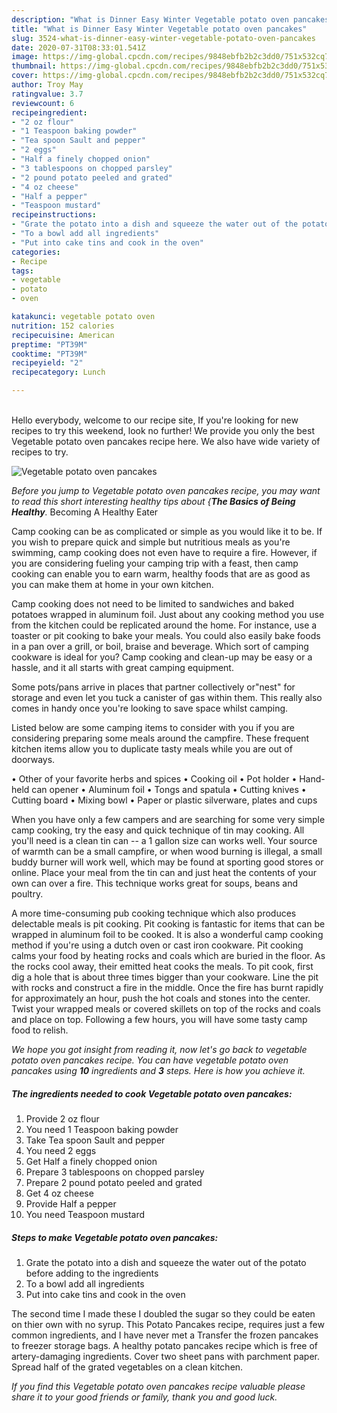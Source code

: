 ```yaml
---
description: "What is Dinner Easy Winter Vegetable potato oven pancakes"
title: "What is Dinner Easy Winter Vegetable potato oven pancakes"
slug: 3524-what-is-dinner-easy-winter-vegetable-potato-oven-pancakes
date: 2020-07-31T08:33:01.541Z
image: https://img-global.cpcdn.com/recipes/9848ebfb2b2c3dd0/751x532cq70/vegetable-potato-oven-pancakes-recipe-main-photo.jpg
thumbnail: https://img-global.cpcdn.com/recipes/9848ebfb2b2c3dd0/751x532cq70/vegetable-potato-oven-pancakes-recipe-main-photo.jpg
cover: https://img-global.cpcdn.com/recipes/9848ebfb2b2c3dd0/751x532cq70/vegetable-potato-oven-pancakes-recipe-main-photo.jpg
author: Troy May
ratingvalue: 3.7
reviewcount: 6
recipeingredient:
- "2 oz flour"
- "1 Teaspoon baking powder"
- "Tea spoon Sault and pepper"
- "2 eggs"
- "Half a finely chopped onion"
- "3 tablespoons on chopped parsley"
- "2 pound potato peeled and grated"
- "4 oz cheese"
- "Half a pepper"
- "Teaspoon mustard"
recipeinstructions:
- "Grate the potato into a dish and squeeze the water out of the potato before adding to the ingredients"
- "To a bowl add all ingredients"
- "Put into cake tins and cook in the oven"
categories:
- Recipe
tags:
- vegetable
- potato
- oven

katakunci: vegetable potato oven 
nutrition: 152 calories
recipecuisine: American
preptime: "PT39M"
cooktime: "PT39M"
recipeyield: "2"
recipecategory: Lunch

---
```

<br>
Hello everybody, welcome to our recipe site, If you're looking for new recipes to try this weekend, look no further! We provide you only the best Vegetable potato oven pancakes recipe here. We also have wide variety of recipes to try.
<br>


![Vegetable potato oven pancakes](https://img-global.cpcdn.com/recipes/9848ebfb2b2c3dd0/751x532cq70/vegetable-potato-oven-pancakes-recipe-main-photo.jpg)

<i>Before you jump to Vegetable potato oven pancakes recipe, you may want to read this short interesting healthy tips about {<strong>The Basics of Being Healthy</strong>.</i>
Becoming A Healthy Eater

    
Camp cooking can be as complicated or simple as you would like it to be. If you wish to prepare quick and simple but nutritious meals as you're swimming, camp cooking does not even have to require a fire. However, if you are considering fueling your camping trip with a feast, then camp cooking can enable you to earn warm, healthy foods that are as good as you can make them at home in your own kitchen.

Camp cooking does not need to be limited to sandwiches and baked potatoes wrapped in aluminum foil.  Just about any cooking method you use from the kitchen could be replicated around the home. For instance, use a toaster or pit cooking to bake your meals. You could also easily bake foods in a pan over a grill, or boil, braise and beverage. Which sort of camping cookware is ideal for you? Camp cooking and clean-up may be easy or a hassle, and it all starts with great camping equipment.

Some pots/pans arrive in places that partner collectively or"nest" for storage and even let you tuck a canister of gas within them. This really also comes in handy once you're looking to save space whilst camping.

Listed below are some camping items to consider with you if you are considering preparing some meals around the campfire. These frequent kitchen items allow you to duplicate tasty meals while you are out of doorways.


• Other of your favorite herbs and spices
• Cooking oil
• Pot holder
• Hand-held can opener
• Aluminum foil
• Tongs and spatula
• Cutting knives
• Cutting board
• Mixing bowl
• Paper or plastic silverware, plates and cups

When you have only a few campers and are searching for some very simple camp cooking, try the easy and quick technique of tin may cooking. All you'll need is a clean tin can -- a 1 gallon size can works well. Your source of warmth can be a small campfire, or when wood burning is illegal, a small buddy burner will work well, which may be found at sporting good stores or online. Place your meal from the tin can and just heat the contents of your own can over a fire.  This technique works great for soups, beans and poultry.

A more time-consuming pub cooking technique which also produces delectable meals is pit cooking. Pit cooking is fantastic for items that can be wrapped in aluminum foil to be cooked.  It is also a wonderful camp cooking method if you're using a dutch oven or cast iron cookware. Pit cooking calms your food by heating rocks and coals which are buried in the floor. As the rocks cool away, their emitted heat cooks the meals. To pit cook, first dig a hole that is about three times bigger than your cookware. Line the pit with rocks and construct a fire in the middle. Once the fire has burnt rapidly for approximately an hour, push the hot coals and stones into the center. Twist your wrapped meals or covered skillets on top of the rocks and coals and place on top. Following a few hours, you will have some tasty camp food to relish.


<i>We hope you got insight from reading it, now let's go back to vegetable potato oven pancakes recipe. You can have vegetable potato oven pancakes using <strong>10</strong> ingredients and <strong>3</strong> steps. Here is how you achieve it.
</i>

##### The ingredients needed to cook Vegetable potato oven pancakes:

1. Provide 2 oz flour
1. You need 1 Teaspoon baking powder
1. Take Tea spoon Sault and pepper
1. You need 2 eggs
1. Get Half a finely chopped onion
1. Prepare 3 tablespoons on chopped parsley
1. Prepare 2 pound potato peeled and grated
1. Get 4 oz cheese
1. Provide Half a pepper
1. You need Teaspoon mustard


##### Steps to make Vegetable potato oven pancakes:

1. Grate the potato into a dish and squeeze the water out of the potato before adding to the ingredients
1. To a bowl add all ingredients
1. Put into cake tins and cook in the oven


The second time I made these I doubled the sugar so they could be eaten on thier own with no syrup. This Potato Pancakes recipe, requires just a few common ingredients, and I have never met a Transfer the frozen pancakes to freezer storage bags. A healthy potato pancakes recipe which is free of artery-damaging ingredients. Cover two sheet pans with parchment paper. Spread half of the grated vegetables on a clean kitchen. 

<i>If you find this Vegetable potato oven pancakes recipe valuable please share it to your good friends or family, thank you and good luck.</i>
